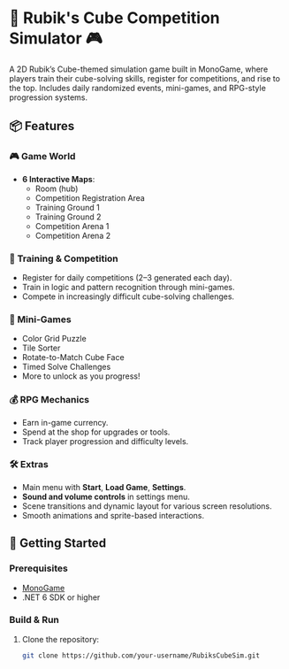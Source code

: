# 🧩 Rubik's Cube Competition Simulator 🎮
A 2D Rubik’s Cube-themed simulation game built in MonoGame, where players train their cube-solving skills, register for competitions, and rise to the top. Includes daily randomized events, mini-games, and RPG-style progression systems.

## 📦 Features

### 🎮 Game World
- **6 Interactive Maps**:
  - Room (hub)
  - Competition Registration Area
  - Training Ground 1
  - Training Ground 2
  - Competition Arena 1
  - Competition Arena 2

### 🧪 Training & Competition
- Register for daily competitions (2–3 generated each day).
- Train in logic and pattern recognition through mini-games.
- Compete in increasingly difficult cube-solving challenges.

### 🧩 Mini-Games
- Color Grid Puzzle
- Tile Sorter
- Rotate-to-Match Cube Face
- Timed Solve Challenges
- More to unlock as you progress!

### 💰 RPG Mechanics
- Earn in-game currency.
- Spend at the shop for upgrades or tools.
- Track player progression and difficulty levels.

### 🛠 Extras
- Main menu with **Start**, **Load Game**, **Settings**.
- **Sound and volume controls** in settings menu.
- Scene transitions and dynamic layout for various screen resolutions.
- Smooth animations and sprite-based interactions.

## 🚀 Getting Started

### Prerequisites
- [MonoGame](https://www.monogame.net/downloads/)
- .NET 6 SDK or higher

### Build & Run
1. Clone the repository:
   ```bash
   git clone https://github.com/your-username/RubiksCubeSim.git
